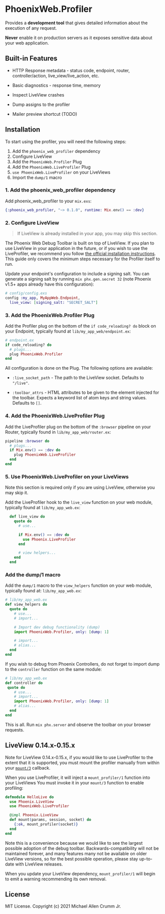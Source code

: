 # PhoenixWeb.Profiler

<!-- MDOC !-->
Provides a **development tool** that gives detailed information about the execution of any request.

**Never** enable it on production servers as it exposes sensitive data about your web application.

## Built-in Features

* HTTP Response metadata - status code, endpoint, router, controller/action, live_view/live_action, etc.

* Basic diagnostics - response time, memory

* Inspect LiveView crashes

* Dump assigns to the profiler

* Mailer preview shortcut (TODO)

## Installation

To start using the profiler, you will need the following steps:

1. Add the `phoenix_web_profiler` dependency
2. Configure LiveView
3. Add the `PhoenixWeb.Profiler` Plug
4. Add the `PhoenixWeb.LiveProfiler` Plug
5. `use PhoenixWeb.LiveProfiler` on your LiveViews
6. Import the `dump/1` macro

### 1. Add the phoenix_web_profiler dependency

Add phoenix_web_profiler to your `mix.exs`:

```elixir
{:phoenix_web_profiler, "~> 0.1.0", runtime: Mix.env() == :dev}
```

### 2. Configure LiveView

> If LiveView is already installed in your app, you may skip this section.

The Phoenix Web Debug Toolbar is built on top of LiveView. If you plan to use LiveView in your application in the future, or if you wish to use the LiveProfiler, we recommend you follow [the official installation instructions](https://hexdocs.pm/phoenix_live_view/installation.html).
This guide only covers the minimum steps necessary for the Profiler itself to run.

Update your endpoint's configuration to include a signing salt. You can generate a signing salt by running `mix phx.gen.secret 32` (note Phoenix v1.5+ apps already have this configuration):

```elixir
# config/config.exs
config :my_app, MyAppWeb.Endpoint,
  live_view: [signing_salt: "SECRET_SALT"]
```

### 3. Add the PhoenixWeb.Profiler Plug

Add the Profiler plug on the bottom of the `if code_reloading? do` block
on your Endpoint, typically found at `lib/my_app_web/endpoint.ex`:

```elixir
# endpoint.ex
if code_reloading? do
  # plugs...
  plug PhoenixWeb.Profiler
end
```

All configuration is done on the Plug. The following options are available:

* `:live_socket_path` - The path to the LiveView socket.
  Defaults to `"/live"`.

* `:toolbar_attrs` - HTML attributes to be given to the element
  injected for the toolbar. Expects a keyword list of atom keys and
  string values. Defaults to `[]`.

### 4. Add the PhoenixWeb.LiveProfiler Plug

Add the LiveProfiler plug on the bottom of the
`:browser` pipeline on your Router, typically found in
`lib/my_app_web/router.ex`:

```elixir
pipeline :browser do
  # plugs...
  if Mix.env() == :dev do
    plug PhoenixWeb.LiveProfiler
  end
end
```

### 5. Use PhoenixWeb.LiveProfiler on your LiveViews

Note this section is required only if you are using LiveView, otherwise you may skip it.

Add the LiveProfiler hook to the `live_view` function on your
web module, typically found at `lib/my_app_web.ex`:

```elixir
  def live_view do
    quote do
      # use...

      if Mix.env() == :dev do
        use Phoenix.LiveProfiler
      end

      # view helpers...
    end
  end
```

### Add the dump/1 macro

Add the `dump/1` macro to the `view_helpers` function on
your web module, typically found at: `lib/my_app_web.ex`:

```elixir
# lib/my_app_web.ex
def view_helpers do
  quote do
    # use...
    # import...

    # Import dev debug functionality (dump)
    import PhoenixWeb.Profiler, only: [dump: 1]

    # import...
    # alias...
  end
end
```

If you wish to debug from Phoenix Controllers, do not forget to
import dump to the `controller` function on the same module:

```elixir
# lib/my_app_web.ex
def controller do
 quote do
    # use...
    # import...
    import PhoenixWeb.Profiler, only: [dump: 1]
    # alias...
  end
end
```

This is all. Run `mix phx.server` and observe the toolbar on your browser requests.

## LiveView 0.14.x-0.15.x

Note for LiveView 0.14.x-0.15.x, if you would like to use LiveProfiler
to the extent that it is supported, you must mount the profiler manually
from within your [`mount/3`](`c:Phoenix.LiveView.mount/3`) callback.

When you use LiveProfiler, it will inject a `mount_profiler/1` function
into your LiveViews You must invoke it in your `mount/3` function to
enable profiling:

```elixir
defmodule HelloLive do
  use Phoenix.LiveView
  use PhoenixWeb.LiveProfiler

  @impl Phoenix.LiveView
  def mount(params, session, socket) do
    {:ok, mount_profiler(socket)}
  end
end
```

Note this is a convenience because we would like to see the largest
possible adoption of the debug toolbar. Backwards-compatibility will
not be maintained forever, and many features many not be available on
older LiveView versions, so for the best possible operation,
please stay up-to-date with LiveView releases.

When you update your LiveView dependency, `mount_profiler/1` will begin to
emit a warning recommending its own removal.

<!-- MDOC !-->

## License

MIT License. Copyright (c) 2021 Michael Allen Crumm Jr.
